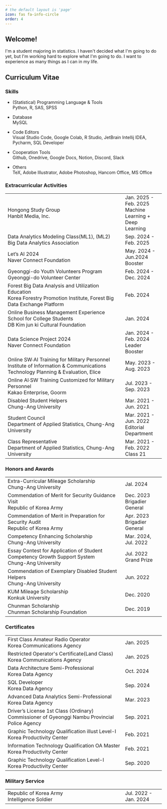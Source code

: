 ```yaml
---
# the default layout is 'page'
icon: fas fa-info-circle
order: 4
---
```


<style>
  table {
    width: 100%;
    table-layout: fixed;
  }
  td {
    width: 75%;
  }
  td:nth-child(2) {
    width: 25%;
  }
</style>

## Welcome!
I'm a student majoring in statistics. I haven't decided what I'm going to do yet, but I'm working hard to explore what I'm going to do. I want to experience as many things as I can in my life.

## Curriculum Vitae

### Skills
- (Statistical) Programming Language & Tools  
Python, R, SAS, SPSS

- Database  
MySQL

- Code Editors  
Visual Studio Code, Google Colab, R Studio, JetBrain Intellij IDEA, Pycharm, SQL Developer

- Cooperation Tools  
Github, Onedrive, Google Docs, Notion, Discord, Slack

- Others  
TeX, Adobe Illustrator, Adobe Photoshop, Hancom Office, MS Office


### Extracurricular Activities
<table>
  <tr>
    <td>Hongong Study Group<br>Hanbit Media, Inc.</td>
    <td>Jan. 2025 - Feb. 2025<br>Machine Learning + <br>Deep Learning</td>
  </tr>
  <tr>
    <td>Data Analytics Modeling Class(ML1), (ML2)<br>Big Data Analytics Association</td>
    <td>Sep. 2024 - Feb. 2025<br></td>
  </tr>
  <tr>
    <td>Let’s AI 2024<br>Naver Connect Foundation</td>
    <td>May. 2024 - Jun.2024<br>Booster</td>
  </tr>
  <tr>
    <td>Gyeonggi-do Youth Volunteers Program<br>Gyeonggi-do Volunteer Center</td>
    <td>Feb. 2024 - Dec. 2024<br></td>
  </tr>
  <tr>
    <td>Forest Big Data Analysis and Utilization Education<br>Korea Forestry Promotion Institute, Forest Big Data Exchange Platform</td>
    <td>Feb. 2024<br></td>
  </tr>
  <tr>
    <td>Online Business Management Experience School for College Students<br>DB Kim jun ki Cultural Foundation</td>
    <td>Jan. 2024<br></td>
  </tr>
  <tr>
    <td>Data Science Project 2024<br>Naver Connect Foundation</td>
    <td>Jan. 2024 - Feb. 2024<br>Leader Booster</td>
  </tr>
  <tr>
    <td>Online SW∙AI Training for Military Personnel<br>Institute of Information & Communications Technology Planning & Evaluation, Elice</td>
    <td>May. 2023 - Aug. 2023<br></td>
  </tr>
  <tr>
    <td>Online AI∙SW Training Customized for Military Personnel<br>Kakao Enterprise, Goorm</td>
    <td>Jul. 2023 - Sep. 2023<br></td>
  </tr>
  <tr>
    <td>Disabled Student Helpers<br>Chung-Ang University</td>
    <td>Mar. 2021 - Jun. 2021<br></td>
  </tr>
  <tr>
    <td>Student Council<br>Department of Applied Statistics, Chung-Ang University </td>
    <td>Mar. 2021 - Jun. 2022<br>Editorial Department</td>
  </tr>
  <tr>
    <td>Class Representative<br>Department of Applied Statistics, Chung-Ang University </td>
    <td>Mar. 2021 - Feb. 2022<br>Class 21</td>
  </tr>
</table>

### Honors and Awards
<table>
  <tr>
    <td>Extra-Curricular Mileage Scholarship<br>Chung-Ang University</td>
    <td>Jal. 2024<br></td>
  </tr>
  <tr>
    <td>Commendation of Merit for Security Guidance Visit<br>Republic of Korea Army</td>
    <td>Dec. 2023<br>Brigadier General</td>
  </tr>
  <tr>
    <td>Commendation of Merit in Preparation for Security Audit<br>Republic of Korea Army</td>
    <td>Apr. 2023<br>Brigadier General</td>
  </tr>
  <tr>
    <td>Competency Enhancing Scholarship<br>Chung-Ang University</td>
    <td>Mar. 2024, Jul. 2022<br></td>
  </tr>
  <tr>
    <td>Essay Contest for Application of Student Competency Growth Support System <br>Chung-Ang University</td>
    <td>Jul. 2022<br>Grand Prize</td>
  </tr>
  <tr>
    <td>Commendation of Exemplary Disabled Student Helpers<br>Chung-Ang University</td>
    <td>Jun. 2022<br></td>
  </tr>
  <tr>
    <td>KUM Mileage Scholarship<br>Konkuk University</td>
    <td>Dec. 2020<br></td>
  </tr>
  <tr>
    <td>Chunman Scholarship<br>Chunman Scholarship Foundation</td>
    <td>Dec. 2019<br></td>
  </tr>
</table>

### Certificates
<table>
  <tr>
    <td>First Class Amateur Radio Operator<br>Korea Communications Agency</td>
    <td>Jan. 2025<br></td>
  </tr>
  <tr>
    <td>Restricted Operator's Certificate(Land Class)<br>Korea Communications Agency</td>
    <td>Jan. 2025<br></td>
  </tr>
  <tr>
    <td>Data Architecture Semi-Professional<br>Korea Data Agency</td>
    <td>Oct. 2024<br></td>
  </tr>
  <tr>
    <td>SQL Developer<br>Korea Data Agency</td>
    <td>Sep. 2024<br></td>
  </tr>
  <tr>
    <td>Advanced Data Analytics Semi-Professional<br>Korea Data Agency</td>
    <td>Mar. 2023<br></td>
  </tr>
  <tr>
    <td>Driver’s License 1st Class (Ordinary)<br>Commissioner of Gyeonggi Nambu Provincial Police Agency</td>
    <td>Sep. 2021<br></td>
  </tr>
  <tr>
    <td>Graphic Technology Qualification illust Level-I<br>Korea Productivity Center</td>
    <td>Feb. 2021<br></td>
  </tr>
  <tr>
    <td>Information Technology Qualification OA Master<br>Korea Productivity Center</td>
    <td>Feb. 2021<br></td>
  </tr>
  <tr>
    <td>Graphic Technology Qualification Level-I<br>Korea Productivity Center</td>
    <td>Sep. 2020<br></td>
  </tr>
</table>

### Military Service
<table>
  <tr>
    <td>Republic of Korea Army<br>Intelligence Soldier</td>
    <td>Jul. 2022 - Jan. 2024<br></td>
  </tr>
</table>